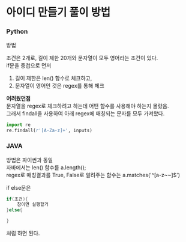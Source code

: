 # 아이디 만들기 풀이 방법

### Python
방법

조건은 2개로, 길이 제한 20개와 문자열이 모두 영어라는 조건이 있다.  
if문을 중첩으로 먼저  
1. 길이 제한은 len() 함수로 체크하고,  
2. 문자열이 영어인 것은 regex를 통해 체크

**어려웠던점**  
문자열을 regex로 체크하려고 하는데 어떤 함수를 사용해야 하는지 몰랐음.  
그래서 findall을 사용하여 아래 regex에 매칭되는 문자를 모두 가져왔다.  
```python
import re
re.findall(r'[A-Za-z]+', inputs)
```

### JAVA
방법은 파이썬과 동일  
자바에서는 len() 함수를 a.length();  
regex로 매칭결과를 True, False로 알려주는 함수는 a.matches('^[a-z~~]$')  

if else문은  
```java
if(조건){
    참이면 실행할거
}else{

}
```
처럼 하면 된다.
